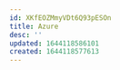 ```yaml
---
id: XKfEOZMmyVDt6Q93pESOn
title: Azure
desc: ''
updated: 1644118586101
created: 1644118577613
---
```


